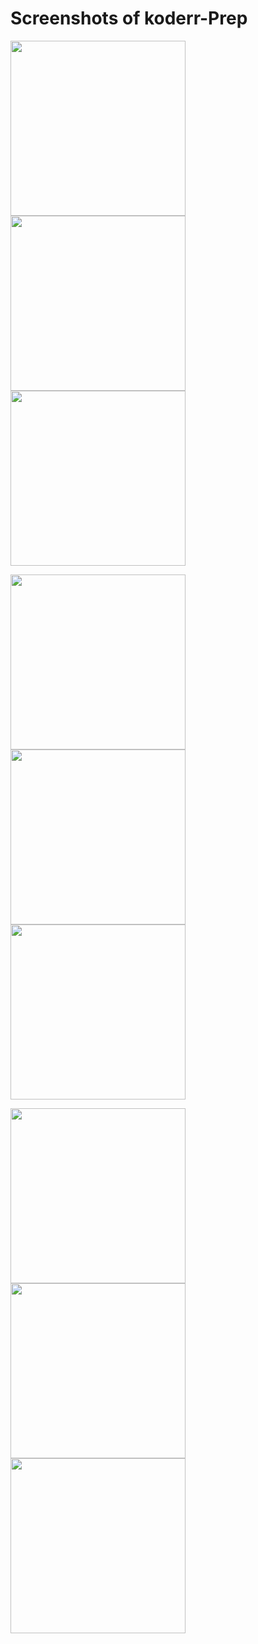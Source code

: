 # Screenshots of koderr-Prep


<p float="left">
  <img src="Screenshots/Screenshot (201).png" width="280" >
  <img src="Screenshots/Screenshot (202).png" width="280" >
  <img src="Screenshots/Screenshot (203).png" width="280" >
</p>
<p float="left">
  <img src="Screenshots/Screenshot (204).png" width="280" >
  <img src="Screenshots/Screenshot (205).png" width="280" >
  <img src="Screenshots/Screenshot (206).png" width="280" >
</p>

<p float="left">
  <img src="Screenshots/Screenshot (207).png" width="280" >
  <img src="Screenshots/Screenshot (208).png" width="280" >
  <img src="Screenshots/Screenshot (209).png" width="280" >
</p>

